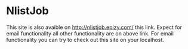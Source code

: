 # NlistJob
This site is also avaible on http://nlistjob.epizy.com/ this link.
Expect for email functionality all other functionality are on above link.
For email functionality you can try to check out this site on your localhost.
